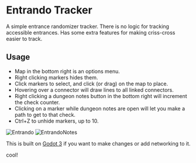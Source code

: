 # Entrando Tracker

A simple entrance randomizer tracker. There is no logic for tracking accessible entrances. Has some extra features for making criss-cross easier to track.

## Usage

* Map in the bottom right is an options menu.
* Right clicking markers hides them.
* Click markers to select, and click (or drag) on the map to place.
* Hovering over a connector will draw lines to all linked connectors.
* Right clicking a dungeon notes button in the bottom right will increment the check counter.
* Clicking on a marker while dungeon notes are open will let you make a path to get to that check.
* Ctrl+Z to unhide markers, up to 10.

![Entrando](https://media.githubusercontent.com/media/rainbowism/Entrando/main/github/Entrando.png)
![EntrandoNotes](https://media.githubusercontent.com/media/rainbowism/Entrando/main/github/EntrandoNotes.png)

This is built on [Godot 3](https://godotengine.org) if you want to make changes or add networking to it.

cool!
